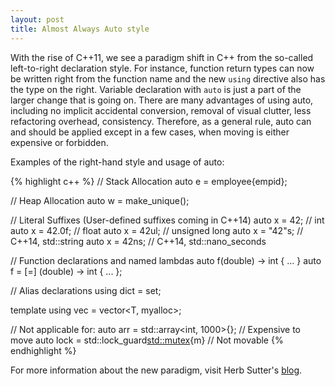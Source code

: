 ```yaml
---
layout: post
title: Almost Always Auto style
---
```


With the rise of C++11, we see a paradigm shift in C++ from the so-called left-to-right declaration style. For instance, function return types can now be written right from the function name and the new `using` directive also has the type on the right. Variable declaration with `auto` is just a part of the larger change that is going on. There are many advantages of using auto, including no implicit accidental conversion, removal of visual clutter, less refactoring overhead, consistency. Therefore, as a general rule, auto can and should be applied except in a few cases, when moving is either expensive or forbidden.

Examples of the right-hand style and usage of auto:

{% highlight c++ %}
// Stack Allocation
auto e = employee{empid};

// Heap Allocation
auto w = make_unique<widget>();

// Literal Suffixes (User-defined suffixes coming in C++14)
auto x = 42; // int 
auto x = 42.0f; // float
auto x = 42ul; // unsigned long
auto x = "42"s; // C++14, std::string
auto x = 42ns; // C++14, std::nano_seconds

// Function declarations and named lambdas
auto f(double) -> int { ... }
auto f = [=] (double) -> int { ... };

// Alias declarations
using dict = set<string>;

template <class T>
using vec = vector<T, myalloc>;

// Not applicable for:
auto arr = std::array<int, 1000>{}; // Expensive to move
auto lock = std::lock_guard<std::mutex>{m} // Not movable
{% endhighlight %}

For more information about the new paradigm, visit Herb Sutter's [blog](http://herbsutter.com/2013/08/12/gotw-94-solution-aaa-style-almost-always-auto/).
